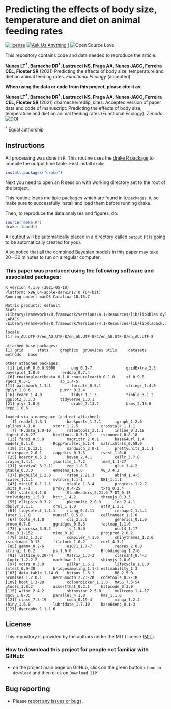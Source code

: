 # Predicting the effects of body size, temperature and diet on animal feeding rates

[![license](https://img.shields.io/badge/license-MIT%20+%20file%20LICENSE-lightgrey.svg)](https://choosealicense.com/)
[![Ask Us Anything
\!](https://img.shields.io/badge/Ask%20us-anything-1abc9c.svg)](https://github.com/dbarneche/redlip_bites/issues/new)
![Open Source
Love](https://badges.frapsoft.com/os/v2/open-source.svg?v=103)

This repository contains code and data needed to reproduce the article:

**Nunes LT<sup>†</sup>, Barneche DR<sup>†</sup>, Lastrucci NS, Fraga AA, Nunes JACC, Ferreira CEL, Floeter SR** (2021) Predicting the effects of body size, temperature and diet on animal feeding rates. *Functional Ecology* (accepted).

**When using the data or code from this project, please cite it as:**

**Nunes LT<sup>†</sup>, Barneche DR<sup>†</sup>, Lastrucci NS, Fraga AA, Nunes JACC, Ferreira CEL, Floeter SR** (2021) dbarneche/redlip_bites: Accepted version of paper data and code of manuscript: Predicting the effects of body size, temperature and diet on animal feeding rates (Functional Ecology). *Zenodo*. [![DOI](https://zenodo.org/badge/DOI/10.5281/zenodo.5003045.svg)](https://doi.org/10.5281/zenodo.5003045.svg)

<sup>†</sup> Equal authorship

## Instructions

All processing was done in `R`. This routine uses the [drake R package](https://github.com/ropensci/drake) to compile the output time table. First install `drake`:

```r
install.packages("drake")
```

Next you need to open an R session with working directory set to the root of the project.

This routine loads multiple packages which are found in `R/packages.R`, so make sure to successfully install and load them before running drake.

Then, to reproduce the data analyses and figures, do:

```r
source("make.R")
drake::loadd()
```

All output will be automatically placed in a directory called `output` (it is going to be automatically created for you).

Also notice that all the combined Bayesian models in this paper may take 20--30 minutes to run on a regular computer.

### This paper was produced using the following software and associated packages:
```
R version 4.1.0 (2021-05-18)
Platform: x86_64-apple-darwin17.0 (64-bit)
Running under: macOS Catalina 10.15.7

Matrix products: default
BLAS:   /Library/Frameworks/R.framework/Versions/4.1/Resources/lib/libRblas.dylib
LAPACK: /Library/Frameworks/R.framework/Versions/4.1/Resources/lib/libRlapack.dylib

locale:
[1] en_AU.UTF-8/en_AU.UTF-8/en_AU.UTF-8/C/en_AU.UTF-8/en_AU.UTF-8

attached base packages:
[1] grid      stats     graphics  grDevices utils     datasets  methods   base     

other attached packages:
 [1] LoLinR_0.0.0.9000       png_0.1-7               gridExtra_2.3           bayesplot_1.8.0         rerddap_0.7.4          
 [6] rnaturalearthdata_0.1.0 rnaturalearth_0.1.0     sf_0.9-8                rgeos_0.5-5             sp_1.4-5               
[11] patchwork_1.1.1         forcats_0.5.1           stringr_1.4.0           dplyr_1.0.6             purrr_0.3.4            
[16] readr_1.4.0             tidyr_1.1.3             tibble_3.1.2            ggplot2_3.3.3           tidyverse_1.3.1        
[21] plyr_1.8.6              drake_7.13.2            brms_2.15.0             Rcpp_1.0.6             

loaded via a namespace (and not attached):
  [1] readxl_1.3.1         backports_1.2.1      igraph_1.2.6         splines_4.1.0        storr_1.2.5          crosstalk_1.1.1     
  [7] TH.data_1.0-10       rstantools_2.1.1     inline_0.3.18        digest_0.6.27        htmltools_0.5.1.1    rsconnect_0.8.18    
 [13] fansi_0.5.0          magrittr_2.0.1       base64url_1.4        modelr_0.1.8         RcppParallel_5.1.4   matrixStats_0.58.0  
 [19] xts_0.12.1           sandwich_3.0-1       prettyunits_1.1.1    colorspace_2.0-1     rappdirs_0.3.3       rvest_1.0.0         
 [25] hoardr_0.5.2         haven_2.4.1          callr_3.7.0          crayon_1.4.1         jsonlite_1.7.2       lme4_1.1-27         
 [31] survival_3.2-11      zoo_1.8-9            glue_1.4.2           gtable_0.3.0         emmeans_1.6.0        V8_3.4.2            
 [37] pkgbuild_1.2.0       rstan_2.21.3         abind_1.4-5          scales_1.1.1         mvtnorm_1.1-1        DBI_1.1.1           
 [43] miniUI_0.1.1.1       xtable_1.8-4         progress_1.2.2       units_0.7-1          proxy_0.4-25         txtq_0.2.4          
 [49] stats4_4.1.0         StanHeaders_2.21.0-7 DT_0.18              htmlwidgets_1.5.3    httr_1.4.2           threejs_0.3.3       
 [55] ellipsis_0.3.2       pkgconfig_2.0.3      loo_2.4.1            dbplyr_2.1.1         crul_1.1.0           utf8_1.2.1          
 [61] tidyselect_1.1.1     rlang_0.4.11         reshape2_1.4.4       later_1.2.0          munsell_0.5.0        cellranger_1.1.0    
 [67] tools_4.1.0          cli_2.5.0            generics_0.1.0       broom_0.7.6          ggridges_0.5.3       fastmap_1.1.0       
 [73] processx_3.5.2       fs_1.5.0             ncdf4_1.17           nlme_3.1-152         mime_0.10            projpred_2.0.2      
 [79] xml2_1.3.2           compiler_4.1.0       shinythemes_1.2.0    rstudioapi_0.13      filelock_1.0.2       curl_4.3.1          
 [85] gamm4_0.2-6          e1071_1.7-7          reprex_2.0.0         stringi_1.6.2        ps_1.6.0             Brobdingnag_1.2-6   
 [91] lattice_0.20-44      Matrix_1.3-3         classInt_0.4-3       nloptr_1.2.2.2       markdown_1.1         shinyjs_2.0.0       
 [97] vctrs_0.3.8          pillar_1.6.1         lifecycle_1.0.0      lmtest_0.9-38        bridgesampling_1.1-2 estimability_1.3    
[103] data.table_1.14.0    httpuv_1.6.1         R6_2.5.0             promises_1.2.0.1     KernSmooth_2.23-20   codetools_0.2-18    
[109] boot_1.3-28          colourpicker_1.1.0   MASS_7.3-54          gtools_3.8.2         assertthat_0.2.1     httpcode_0.3.0      
[115] withr_2.4.2          shinystan_2.5.0      multcomp_1.4-17      mgcv_1.8-35          parallel_4.1.0       hms_1.1.0           
[121] class_7.3-19         coda_0.19-4          minqa_1.2.4          shiny_1.6.0          lubridate_1.7.10     base64enc_0.1-3     
[127] dygraphs_1.1.1.6    
```

## License

This repository is provided by the authors under the MIT License ([MIT](http://opensource.org/licenses/MIT)).

### How to download this project for people not familiar with GitHub:  
* on the project main page on GitHub, click on the green button `clone or download` and then click on `Download ZIP`  

## Bug reporting
* Please [report any issues or bugs](https://github.com/dbarneche/redlip_bites/issues).
